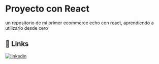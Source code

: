 # Proyecto con React

un repositorio de mi primer ecommerce echo con react, aprendiendo a utilizarlo desde cero


## 🔗 Links
[![linkedin](https://www.linkedin.com/in/dylan-vallejo-7358712a2/)](https://www.linkedin.com/)
